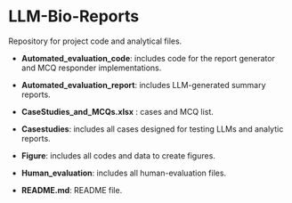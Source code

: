 # LLM-Bio-Reports

Repository for project code and analytical files.



- **Automated_evaluation_code**: includes code for the report generator and MCQ responder implementations.

- **Automated_evaluation_report**: includes LLM-generated summary reports.

- **CaseStudies_and_MCQs.xlsx** : cases and MCQ list.

- **Casestudies**: includes all cases designed for testing LLMs and analytic reports.

- **Figure**: includes all codes and data to create figures.

- **Human_evaluation**: includes all human-evaluation files.

- **README.md**: README file.


